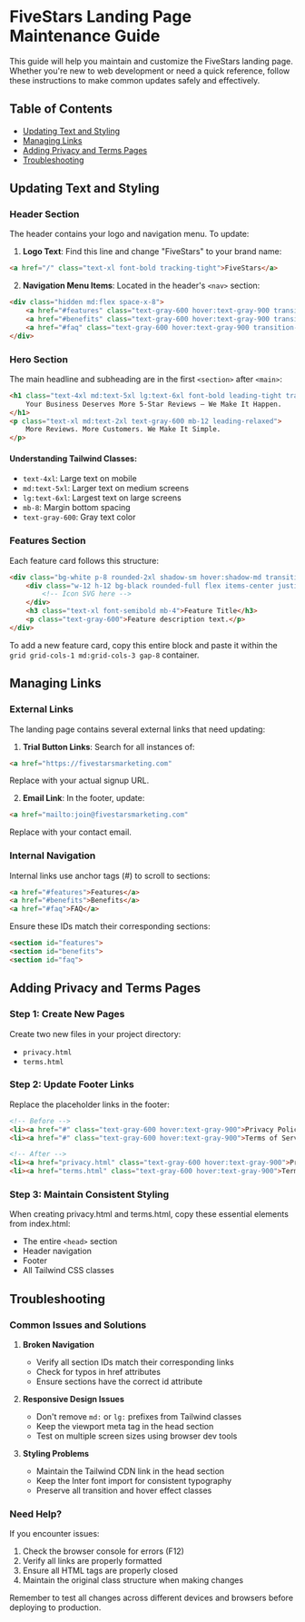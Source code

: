# FiveStars Landing Page Maintenance Guide

This guide will help you maintain and customize the FiveStars landing page. Whether you're new to web development or need a quick reference, follow these instructions to make common updates safely and effectively.

## Table of Contents
- [Updating Text and Styling](#updating-text-and-styling)
- [Managing Links](#managing-links)
- [Adding Privacy and Terms Pages](#adding-privacy-and-terms-pages)
- [Troubleshooting](#troubleshooting)

## Updating Text and Styling

### Header Section
The header contains your logo and navigation menu. To update:

1. **Logo Text**: Find this line and change "FiveStars" to your brand name:
```html
<a href="/" class="text-xl font-bold tracking-tight">FiveStars</a>
```

2. **Navigation Menu Items**: Located in the header's `<nav>` section:
```html
<div class="hidden md:flex space-x-8">
    <a href="#features" class="text-gray-600 hover:text-gray-900 transition-colors duration-300">Features</a>
    <a href="#benefits" class="text-gray-600 hover:text-gray-900 transition-colors duration-300">Benefits</a>
    <a href="#faq" class="text-gray-600 hover:text-gray-900 transition-colors duration-300">FAQ</a>
</div>
```

### Hero Section
The main headline and subheading are in the first `<section>` after `<main>`:

```html
<h1 class="text-4xl md:text-5xl lg:text-6xl font-bold leading-tight tracking-tight mb-8">
    Your Business Deserves More 5-Star Reviews — We Make It Happen.
</h1>
<p class="text-xl md:text-2xl text-gray-600 mb-12 leading-relaxed">
    More Reviews. More Customers. We Make It Simple.
</p>
```

#### Understanding Tailwind Classes:
- `text-4xl`: Large text on mobile
- `md:text-5xl`: Larger text on medium screens
- `lg:text-6xl`: Largest text on large screens
- `mb-8`: Margin bottom spacing
- `text-gray-600`: Gray text color

### Features Section
Each feature card follows this structure:
```html
<div class="bg-white p-8 rounded-2xl shadow-sm hover:shadow-md transition-shadow duration-300">
    <div class="w-12 h-12 bg-black rounded-full flex items-center justify-center mb-6">
        <!-- Icon SVG here -->
    </div>
    <h3 class="text-xl font-semibold mb-4">Feature Title</h3>
    <p class="text-gray-600">Feature description text.</p>
</div>
```

To add a new feature card, copy this entire block and paste it within the `grid grid-cols-1 md:grid-cols-3 gap-8` container.

## Managing Links

### External Links
The landing page contains several external links that need updating:

1. **Trial Button Links**: Search for all instances of:
```html
<a href="https://fivestarsmarketing.com"
```
Replace with your actual signup URL.

2. **Email Link**: In the footer, update:
```html
<a href="mailto:join@fivestarsmarketing.com"
```
Replace with your contact email.

### Internal Navigation
Internal links use anchor tags (#) to scroll to sections:

```html
<a href="#features">Features</a>
<a href="#benefits">Benefits</a>
<a href="#faq">FAQ</a>
```

Ensure these IDs match their corresponding sections:
```html
<section id="features">
<section id="benefits">
<section id="faq">
```

## Adding Privacy and Terms Pages

### Step 1: Create New Pages
Create two new files in your project directory:
- `privacy.html`
- `terms.html`

### Step 2: Update Footer Links
Replace the placeholder links in the footer:

```html
<!-- Before -->
<li><a href="#" class="text-gray-600 hover:text-gray-900">Privacy Policy</a></li>
<li><a href="#" class="text-gray-600 hover:text-gray-900">Terms of Service</a></li>

<!-- After -->
<li><a href="privacy.html" class="text-gray-600 hover:text-gray-900">Privacy Policy</a></li>
<li><a href="terms.html" class="text-gray-600 hover:text-gray-900">Terms of Service</a></li>
```

### Step 3: Maintain Consistent Styling
When creating privacy.html and terms.html, copy these essential elements from index.html:
- The entire `<head>` section
- Header navigation
- Footer
- All Tailwind CSS classes

## Troubleshooting

### Common Issues and Solutions

1. **Broken Navigation**
   - Verify all section IDs match their corresponding links
   - Check for typos in href attributes
   - Ensure sections have the correct id attribute

2. **Responsive Design Issues**
   - Don't remove `md:` or `lg:` prefixes from Tailwind classes
   - Keep the viewport meta tag in the head section
   - Test on multiple screen sizes using browser dev tools

3. **Styling Problems**
   - Maintain the Tailwind CDN link in the head section
   - Keep the Inter font import for consistent typography
   - Preserve all transition and hover effect classes

### Need Help?
If you encounter issues:
1. Check the browser console for errors (F12)
2. Verify all links are properly formatted
3. Ensure all HTML tags are properly closed
4. Maintain the original class structure when making changes

Remember to test all changes across different devices and browsers before deploying to production.